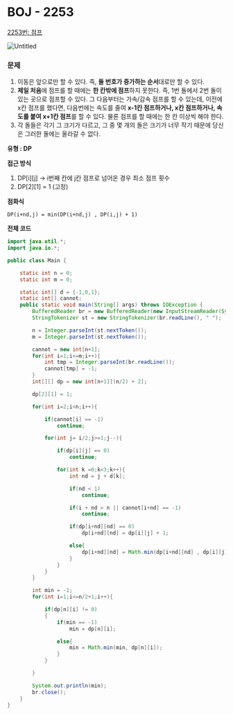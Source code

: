
# BOJ - 2253

[2253번: 점프](https://www.acmicpc.net/problem/2253)

![Untitled](https://user-images.githubusercontent.com/84346055/267987231-9eafc088-708f-4c74-840b-21569225a3e4.png)

### 문제

1. 이동은 앞으로만 할 수 있다. 즉, **돌 번호가 증가하는 순서**대로만 할 수 있다.
2. **제일 처음**에 점프를 할 때에는 **한 칸밖에 점프**하지 못한다. 즉, 1번 돌에서 2번 돌이 있는 곳으로 점프할 수 있다. 그 다음부터는 가속/감속 점프를 할 수 있는데, 이전에 x칸 점프를 했다면, 다음번에는 속도를 줄여 **x-1칸 점프하거나, x칸 점프하거나, 속도를 붙여 x+1칸 점프**를 할 수 있다. 물론 점프를 할 때에는 한 칸 이상씩 해야 한다.
3. 각 돌들은 각기 그 크기가 다르고, 그 중 몇 개의 돌은 크기가 너무 작기 때문에 당신은 그러한 돌에는 올라갈 수 없다.

**유형 : DP**

**접근 방식**

1. DP[i][j] → i번째 칸에 j칸 점프로 넘어온 경우 최소 점프 횟수
2. DP[2][1] = 1 (고정)

**점화식**

```
DP(i+nd,j) = min(DP(i+nd,j) , DP(i,j) + 1)
```

**전체 코드**

```java
import java.util.*;
import java.io.*;

public class Main {

    static int n = 0;
    static int m = 0;

    static int[] d = {-1,0,1};
    static int[] cannot;
    public static void main(String[] args) throws IOException {
        BufferedReader br = new BufferedReader(new InputStreamReader(System.in));
        StringTokenizer st = new StringTokenizer(br.readLine(), " ");

        n = Integer.parseInt(st.nextToken());
        m = Integer.parseInt(st.nextToken());

        cannot = new int[n+1];
        for(int i=1;i<=m;i++){
            int tmp = Integer.parseInt(br.readLine());
            cannot[tmp] = -1;
        }
        int[][] dp = new int[n+1][(n/2) + 2];

        dp[2][1] = 1;

        for(int i=2;i<n;i++){

            if(cannot[i] == -1)
                continue;

            for(int j= i/2;j>=1;j--){

                if(dp[i][j] == 0)
                    continue;

                for(int k =0;k<3;k++){
                    int nd = j + d[k];

                    if(nd < 1)
                        continue;

                    if(i + nd > n || cannot[i+nd] == -1)
                        continue;

                    if(dp[i+nd][nd] == 0)
                        dp[i+nd][nd] = dp[i][j] + 1;

                    else{
                        dp[i+nd][nd] = Math.min(dp[i+nd][nd] , dp[i][j] + 1);
                    }
                }
            }
        }

        int min = -1;
        for(int i=1;i<=n/2+1;i++){

            if(dp[n][i] != 0)
            {
                if(min == -1)
                    min = dp[n][i];

                else{
                    min = Math.min(min, dp[n][i]);
                }
            }

        }

        System.out.println(min);
        br.close();
    }
}
```
